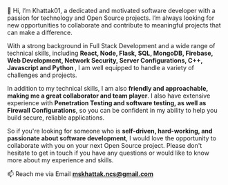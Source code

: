 👋 Hi, I’m Khattak01, a dedicated and motivated software developer with a passion for technology and Open Source projects. I’m always looking for new opportunities to collaborate and contribute to meaningful projects that can make a difference.

With a strong background in Full Stack Development and a wide range of technical skills, including <strong>React, Node, Flask, SQL, MongoDB, Firebase, Web Development, Network Security, Server Configurations, C++, Javascript and Python </strong>, I am well equipped to handle a variety of challenges and projects.

In addition to my technical skills, I am also <strong>friendly and approachable, making me a great collaborator and team player</strong>. I also have extensive experience with <strong>Penetration Testing and software testing, as well as Firewall Configurations</strong>, so you can be confident in my ability to help you build secure, reliable applications.

So if you're looking for someone who is <strong>self-driven, hard-working, and passionate about software development</strong>, I would love the opportunity to collaborate with you on your next Open Source project. Please don't hesitate to get in touch if you have any questions or would like to know more about my experience and skills.


📫 Reach me via Email <strong>mskhattak.ncs@gmail.com</strong>

